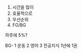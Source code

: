 1. 시간을 많이
2. 효율적으로
3. 우선순위
4. FG/BG

하루에 5%?

BG- 1 운동
2 영어
3 전공지식
1년에 1권
<!--stackedit_data:
eyJoaXN0b3J5IjpbLTMxNTQ5MTI1M119
-->